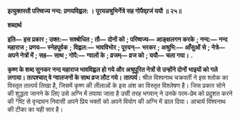 **इत्युक्तस्तौ परिष्वज्य नन्द: प्रणयविह्वल: ।** **पूरयन्नश्रुभिर्नेत्रे सह गोपैव्र्रजं ययौ ॥ २५॥** 

**शब्दार्थ** 

**इति—** **इस प्रकार** **; उक्त:—** **सश्बोधित** **; तौ—** **दोनों को** **; परिष्वज्य—** **आङ्क्षलगन करके** **; नन्द:—** **नन्द महाराज** **; प्रणय—** **स्नेहपूर्वक** **;** **विह्वल:—** **भावविभोर** **; पूरयन्—** **भरकर** **; अश्रुभि:—** **आँसुओं से** **; नेत्रे—** **अपने नेत्रों में** **; सह—** **साथ** **; गोपै:—** **ग्वालों के** **; व्रजम्—** **व्रज को** **; ययौ—** **चला गया।** **.** 

**कृष्ण के शब्द सुनकर नन्द महाराज भावविह्वल हो गये और अश्रूपूरित नेत्रों से उन्होंने दोनों** **भाइयों को गले लगाया। तत्पश्चात् वे ग्वालजनों के साथ व्रज लौट गये।** **तात्पर्य :** श्रील विश्वनाथ चक्रवर्ती ने इस श्लोक का विस्तृत तात्पर्य लिखा है, जिसमें कृष्ण की लीलाओं के इस अंश का विस्तृत विश्लेषण है। जिस प्रकार सोने की शुद्धता जानने के लिए उसे अग्नि में तपाया जाता है उसी तरह भगवान् ने उनके परम-प्रेम को प्रदॢशत करने की ²ष्टि से वृन्दावन निवासी अपने प्रिय भक्तों को अपने वियोग की अग्नि में डाल दिया। आचार्य विश्वनाथ की टीका का यही सार है।  